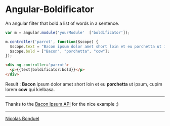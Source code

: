 # Angular-Boldificator
An angular filter that bold a list of words in a sentence.

```javascript
var m = angular.module('yourModule'  ['boldificator']);

m.controller('parrot', function($scope) {
  $scope.text = "Bacon ipsum dolor amet short loin et eu porchetta ut ipsum, cupim lorem cow qui kielbasa.";
  $scope.bold = ["Bacon", "porchetta", "cow"];
});
```

```html
<div ng-controller='parrot'>
  <p>{{text|boldificator:bold}}</p>
</div>
```

Result :
**Bacon** ipsum dolor amet short loin et eu **porchetta** ut ipsum, cupim lorem **cow** qui kielbasa.

---

Thanks to the [Bacon Ipsum API](https://baconipsum.com/json-api/) for the nice example ;)

---

[Nicolas Bonduel](http://nicolas.bonduel.net)
